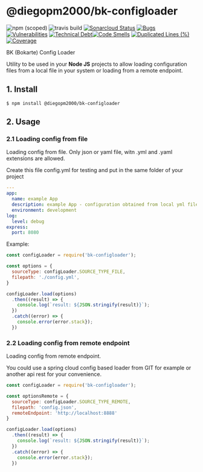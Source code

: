 # @diegopm2000/bk-configloader

![npm (scoped)](https://img.shields.io/npm/v/@diegopm2000/bk-configloader)
![travis build](https://travis-ci.org/diegopm2000-boilerplate/bk-configloader.svg?branch=master)
[![Sonarcloud Status](https://sonarcloud.io/api/project_badges/measure?project=com.lapots.breed.judge:judge-rule-engine&metric=alert_status)](https://sonarcloud.io/dashboard?id=bk-configloader)
[![Bugs](https://sonarcloud.io/api/project_badges/measure?project=bk-configloader&metric=bugs)](https://sonarcloud.io/dashboard?id=bk-configloader)
[![Vulnerabilities](https://sonarcloud.io/api/project_badges/measure?project=bk-configloader&metric=vulnerabilities)](https://sonarcloud.io/dashboard?id=bk-configloader)
[![Technical Debt](https://sonarcloud.io/api/project_badges/measure?project=bk-configloader&metric=sqale_index)](https://sonarcloud.io/dashboard?id=bk-configloader)[![Code Smells](https://sonarcloud.io/api/project_badges/measure?project=bk-configloader&metric=code_smells)](https://sonarcloud.io/dashboard?id=bk-configloader)
[![Duplicated Lines (%)](https://sonarcloud.io/api/project_badges/measure?project=bk-configloader&metric=duplicated_lines_density)](https://sonarcloud.io/dashboard?id=bk-configloader)
[![Coverage](https://sonarcloud.io/api/project_badges/measure?project=bk-configloader&metric=coverage)](https://sonarcloud.io/dashboard?id=bk-configloader)

BK (Bokarte) Config Loader

Utility to be used in your __Node JS__ projects to allow loading configuration files from a local file in your system or loading from a remote endpoint.

## 1. Install

```shell
$ npm install @diegopm2000/bk-configloader
```

## 2. Usage

### 2.1 Loading config from file

Loading config from file. Only json or yaml file, witn .yml and .yaml extensions are allowed.

Create this file config.yml for testing and put in the same folder of your project

```yml
---
app:
  name: example App
  description: example App - configuration obtained from local yml file
  environment: development
log:
  level: debug
express:
  port: 8080
```

Example:

```javascript
const configLoader = require('bk-configloader');

const options = {
  sourceType: configLoader.SOURCE_TYPE_FILE,
  filepath: './config.yml',
}

configLoader.load(options)
  .then((result) => {
    console.log(`result: ${JSON.stringify(result)}`);
  })
  .catch((error) => {
    console.error(error.stack});
  })
```

### 2.2 Loading config from remote endpoint

Loading config from remote endpoint. 

You could use a spring cloud config based loader from GIT for example or another api rest for your convenience.

```javascript
const configLoader = require('bk-configloader');

const optionsRemote = {
  sourceType: configLoader.SOURCE_TYPE_REMOTE,
  filepath: 'config.json',
  remoteEndpoint: 'http://localhost:8888'
}

configLoader.load(options)
  .then((result) => {
    console.log(`result: ${JSON.stringify(result)}`);
  })
  .catch((error) => {
    console.error(error.stack});
  })
```
